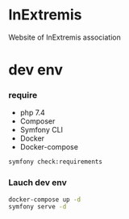 # InExtremis

Website of InExtremis association

# dev env

### require

* php 7.4
* Composer
* Symfony CLI
* Docker
* Docker-compose

```bash
symfony check:requirements
```
### Lauch dev env

```bash
docker-compose up -d
symfony serve -d
```